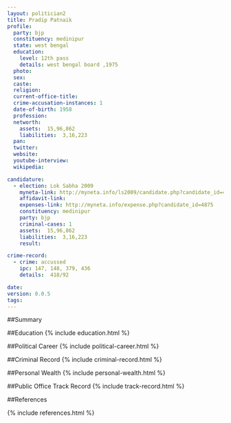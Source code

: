 ```yaml
---
layout: politician2
title: Pradip Patnaik
profile: 
  party: bjp
  constituency: medinipur
  state: west bengal
  education: 
    level: 12th pass
    details: west bengal board ,1975
  photo: 
  sex: 
  caste: 
  religion: 
  current-office-title: 
  crime-accusation-instances: 1
  date-of-birth: 1958
  profession: 
  networth: 
    assets:  15,96,862
    liabilities:  3,16,223
  pan: 
  twitter: 
  website: 
  youtube-interview: 
  wikipedia: 

candidature: 
  - election: Lok Sabha 2009
    myneta-link: http://myneta.info/ls2009/candidate.php?candidate_id=4875
    affidavit-link: 
    expenses-link: http://myneta.info/expense.php?candidate_id=4875
    constituency: medinipur 
    party: bjp
    criminal-cases: 1
    assets:  15,96,862
    liabilities:  3,16,223
    result:  

crime-record: 
  - crime: accussed
    ipc: 147, 148, 379, 436
    details:  418/92  

date: 
version: 0.0.5
tags: 
---
```

##Summary


##Education
{% include education.html %}


##Political Career
{% include political-career.html %}


##Criminal Record
{% include criminal-record.html %}


##Personal Wealth
{% include personal-wealth.html %}


##Public Office Track Record
{% include track-record.html %}


##References


{% include references.html %}